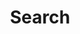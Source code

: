 ---
title: "Search"
layout: "search"
url: "/en/search/"
placeholder: "Type to search…"
translationKey: "page-search"
draft: true   # pode deixar true enquanto testa
---